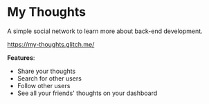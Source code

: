 # **My Thoughts**

A simple social network to learn more about back-end development.

https://my-thoughts.glitch.me/

**Features**:  
* Share your thoughts
* Search for other users
* Follow other users
* See all your friends' thoughts on your dashboard
